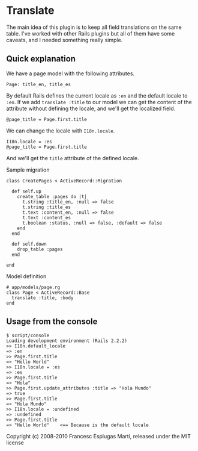 # Translate

The main idea of this plugin is to keep all field translations on the same
table. I've worked with other Rails plugins but all of them have some caveats,
and I needed something really simple.

## Quick explanation

We have a page model with the following attributes.

    Page: title_en, title_es

By default Rails defines the current locale as `:en` and the default locale
to `:en`. If we add `translate :title` to our model we can get the content of
the attribute without defining the locale, and we'll get the localized field.

    @page_title = Page.first.title

We can change the locale with `I18n.locale`.

    I18n.locale = :es
    @page_title = Page.first.title

And we'll get the `title` attribute of the defined locale.

Sample migration

    class CreatePages < ActiveRecord::Migration

      def self.up
        create_table :pages do |t|
          t.string :title_en, :null => false
          t.string :title_es
          t.text :content_en, :null => false
          t.text :content_es
          t.boolean :status, :null => false, :default => false
        end
      end

      def self.down
        drop_table :pages
      end

    end

Model definition

    # app/models/page.rg
    class Page < ActiveRecord::Base
      translate :title, :body
    end

## Usage from the console

    $ script/console
    Loading development environment (Rails 2.2.2)
    >> I18n.default_locale
    => :en
    >> Page.first.title
    => "Hello World"
    >> I18n.locale = :es
    => :es
    >> Page.first.title
    => "Hola"
    >> Page.first.update_attributes :title => "Hola Mundo"
    => true
    >> Page.first.title
    => "Hola Mundo"
    >> I18n.locale = :undefined
    => :undefined
    >> Page.first.title
    => "Hello World"    <== Because is the default locale

Copyright (c) 2008-2010 Francesc Esplugas Marti, released under the MIT license
